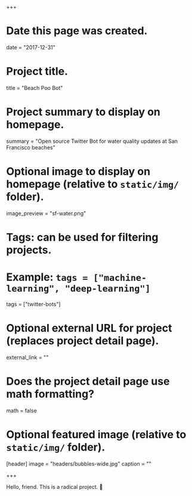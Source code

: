 +++
# Date this page was created.
date = "2017-12-31"

# Project title.
title = "Beach Poo Bot"

# Project summary to display on homepage.
summary = "Open source Twitter Bot for water quality updates at San Francisco beaches"

# Optional image to display on homepage (relative to `static/img/` folder).
image_preview = "sf-water.png"

# Tags: can be used for filtering projects.
# Example: `tags = ["machine-learning", "deep-learning"]`
tags = ["twitter-bots"]

# Optional external URL for project (replaces project detail page).
external_link = ""

# Does the project detail page use math formatting?
math = false

# Optional featured image (relative to `static/img/` folder).
[header]
image = "headers/bubbles-wide.jpg"
caption = ""

+++

Hello, friend. This is a radical project. :rocket:
